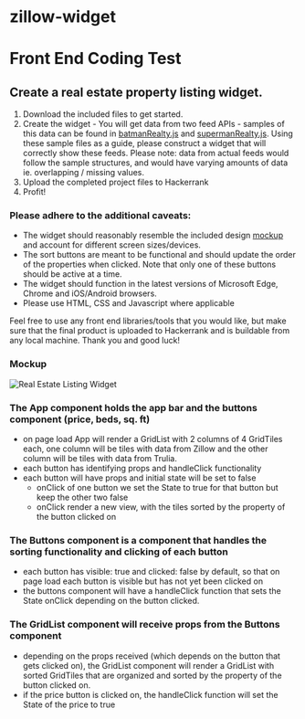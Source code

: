 # zillow-widget

# Front End Coding Test

## Create a real estate property listing widget.

1. Download the included files to get started.
2. Create the widget - You will get data from two feed APIs - samples of this data can be found in [batmanRealty.js](batmanRealty.js) and [supermanRealty.js](supermanRealty.js).  Using these sample files as a guide, please construct a widget that will correctly show these feeds. Please note: data from actual feeds would follow the sample structures, and would have varying amounts of data ie. overlapping / missing values.
3. Upload the completed project files to Hackerrank
4. Profit!

### Please adhere to the additional caveats:

*   The widget should reasonably resemble the included design [mockup](comp.png) and account for different screen sizes/devices.
*   The sort buttons are meant to be functional and should update the order of the properties when clicked. Note that only one of these buttons should be active at a time.
*   The widget should function in the latest versions of Microsoft Edge, Chrome and iOS/Android browsers.
*   Please use HTML, CSS and Javascript where applicable

Feel free to use any front end libraries/tools that you would like, but make sure that the final product is uploaded to Hackerrank and is buildable from any local machine.  Thank you and good luck!

### Mockup

![Real Estate Listing Widget](comp.png)

### The App component holds the app bar and the buttons component (price, beds, sq. ft)
* on page load App will render a GridList with 2 columns of 4 GridTiles each, one column will be tiles with data from Zillow and the other column will be tiles with data from Trulia.
* each button has identifying props and handleClick functionality
* each button will have props and initial state will be set to false
  * onClick of one button we set the State to true for that button but keep the other two false
  * onClick render a new view, with the tiles sorted by the property of the button clicked on

### The Buttons component is a component that handles the sorting functionality and clicking of each button
* each button has visible: true and clicked: false by default, so that on page load each button is visible but has not yet been clicked on
* the buttons component will have a handleClick function that sets the State onClick depending on the button clicked.

### The GridList component will receive props from the Buttons component
* depending on the props received (which depends on the button that gets clicked on), the GridList component will render a GridList with sorted GridTiles that are organized and sorted by the property of the button clicked on.
* if the price button is clicked on, the handleClick function will set the State of the price to true
